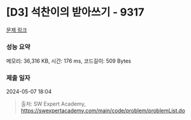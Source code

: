 # [D3] 석찬이의 받아쓰기 - 9317 

[문제 링크](https://swexpertacademy.com/main/code/problem/problemDetail.do?contestProbId=AW-hOY5KeEIDFAVg) 

### 성능 요약

메모리: 36,316 KB, 시간: 176 ms, 코드길이: 509 Bytes

### 제출 일자

2024-05-07 18:04



> 출처: SW Expert Academy, https://swexpertacademy.com/main/code/problem/problemList.do